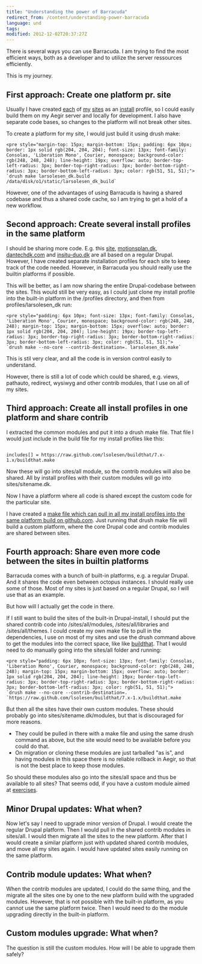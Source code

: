 ```yaml
---
title: "Understanding the power of Barracuda"
redirect_from: /content/understanding-power-barracuda
language: und
tags:
modified: 2012-12-02T20:37:27Z
---
```


There is several ways you can use Barracuda. I am trying to find the most efficient ways, both as a developer and to utilize the server ressources efficiently.

This is my journey.

First approach: Create one platform pr. site
--------------------------------------------

Usually I have created [each](https://github.com/vih/vih.dk-deploy) of [my](https://github.com/motionsplan/motionsplan.dk) [sites](https://github.com/dantechdk/dantechdk-deploy) as an [install](https://github.com/lsolesen/teambuilder.vih.dk) profile, so I could easily build them on my Aegir server and locally for development. I also have separate code bases, so changes to the platform will not break other sites.

To create a platform for my site, I would just build it using drush make:

```
<pre style="margin-top: 15px; margin-bottom: 15px; padding: 6px 10px; border: 1px solid rgb(204, 204, 204); font-size: 13px; font-family: Consolas, 'Liberation Mono', Courier, monospace; background-color: rgb(248, 248, 248); line-height: 19px; overflow: auto; border-top-left-radius: 3px; border-top-right-radius: 3px; border-bottom-right-radius: 3px; border-bottom-left-radius: 3px; color: rgb(51, 51, 51);">
`drush make larsolesen_dk.build /data/disk/o1/static/larsolesen_dk_build`
```
However, one of the advantages of using Barracuda is having a shared codebase and thus a shared code cache, so I am trying to get a hold of a new workflow.

Second approach: Create several install profiles in the same platform
---------------------------------------------------------------------

I should be sharing more code. E.g. this [site](http://github.com/lsolesen/larsolesen.dk), [motionsplan.dk](http://github.com/motionsplan/motionsplan-deploy), [dantechdk.com](http://github.com/dantechdk/dantechdk-deploy) and [insitu-duo.dk](https://github.com/mikaelbirkelundjohansen/insitu-deploy) are all based on a regular Drupal. However, I have created separate installation profiles for each site to keep track of the code needed. However, in Barracuda you should really use the builtin platforms if possible.

This will be better, as I am now sharing the entire Drupal-codebase between the sites. This would still be very easy, as I could just clone my install profile into the built-in platform in the /profiles directory, and then from profiles/larsolesen\_dk run:

```
<pre style="padding: 6px 10px; font-size: 13px; font-family: Consolas, 'Liberation Mono', Courier, monospace; background-color: rgb(248, 248, 248); margin-top: 15px; margin-bottom: 15px; overflow: auto; border: 1px solid rgb(204, 204, 204); line-height: 19px; border-top-left-radius: 3px; border-top-right-radius: 3px; border-bottom-right-radius: 3px; border-bottom-left-radius: 3px; color: rgb(51, 51, 51);">
`drush make --no-core --contrib-destination=. larsolesen_dk.make`
```
This is stil very clear, and all the code is in version control easily to understand.

However, there is still a lot of code which could be shared, e.g. views, pathauto, redirect, wysiwyg and other contrib modules, that I use on all of my sites.

Third approach: Create all install profiles in one platform and share contrib
-----------------------------------------------------------------------------

I extracted the common modules and put it into a drush make file. That file I would just include in the build file for my install profiles like this:

```

includes[] = https://raw.github.com/lsolesen/buildthat/7.x-1.x/buildthat.make
```
Now these will go into sites/all module, so the contrib modules will also be shared. All by install profiles with their custom modules will go into sites/sitename.dk.

Now I have a platform where all code is shared except the custom code for the particular site.

I have created a [make file which can pull in all my install profiles into the same platform build on github.com](https://github.com/lsolesen/boa-makefiles). Just running that drush make file will build a custom platform, where the core Drupal code and contrib modules are shared between sites.

Fourth approach: Share even more code between the sites in builtin platforms
----------------------------------------------------------------------------

Barracuda comes with a bunch of built-in platforms, e.g. a regular Drupal. And it shares the code even between octopus instances. I should really use some of those. Most of my sites is just based on a regular Drupal, so I will use that as an example.

But how will I actually get the code in there.

If I still want to build the sites of the built-in Drupal-install, I should put the shared contrib code into /sites/all/modules, /sites/all/libraries and /sites/all/themes. I could create my own make file to pull in the dependencies, I use on most of my sites and use the drush command above to get the modules into the correct space, like like [buildthat](https://github.com/lsolesen/buildthat/blob/7.x-1.x/buildthat.make). That I would need to do manually going into the sites/all folder and running:

```
<pre style="padding: 6px 10px; font-size: 13px; font-family: Consolas, 'Liberation Mono', Courier, monospace; background-color: rgb(248, 248, 248); margin-top: 15px; margin-bottom: 15px; overflow: auto; border: 1px solid rgb(204, 204, 204); line-height: 19px; border-top-left-radius: 3px; border-top-right-radius: 3px; border-bottom-right-radius: 3px; border-bottom-left-radius: 3px; color: rgb(51, 51, 51);">
`drush make --no-core --contrib-destination=. `https://raw.github.com/lsolesen/buildthat/7.x-1.x/buildthat.make
```


But then all the sites have their own custom modules. These should probably go into sites/sitename.dk/modules, but that is discouraged for more reasons. 

- They could be pulled in there with a make file and using the same drush command as above, but the site would need to be available before you could do that.
- On migration or cloning these modules are just tarballed "as is", and having modules in this space there is no reliable rollback in Aegir, so that is not the best place to keep those modules.

So should these modules also go into the sites/all space and thus be available to all sites? That seems odd, if you have a custom module aimed at [exercises](http://github.com/motionsplan/motionsplan_exercise).

Minor Drupal updates: What when?
--------------------------------

Now let's say I need to upgrade minor version of Drupal. I would create the regular Drupal platform. Then I would pull in the shared contrib modules in sites/all. I would then migrate all the sites to the new platform. After that I would create a similar platform just with updated shared contrib modules, and move all my sites again. I would have updated sites easily running on the same platform.

Contrib module updates: What when?
----------------------------------

When the contrib modules are updated, I could do the same thing, and the migrate all the sites one by one to the new platform build with the upgraded modules. However, that is not possible with the built-in platform, as you cannot use the same platform twice. Then I would need to do the module upgrading directly in the built-in platform.

Custom modules upgrade: What when?
----------------------------------

The question is still the custom modules. How will I be able to upgrade them safely?
